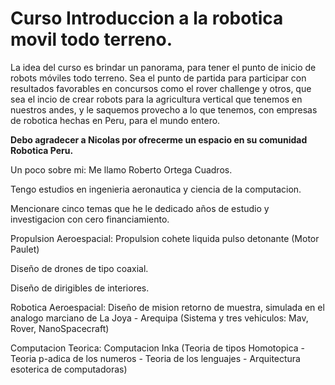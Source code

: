# Curso Introduccion a la robotica movil todo terreno.
La idea del curso es brindar un panorama, para tener el punto de inicio de robots móviles todo terreno. Sea el punto de partida para participar con resultados favorables en concursos como el rover challenge y otros, que sea el incio de crear robots para la agricultura vertical que tenemos en nuestros andes, y le saquemos provecho a lo que tenemos, con empresas de robotica hechas en Peru, para el mundo entero.

**Debo agradecer a Nicolas por ofrecerme un espacio en su comunidad Robotica Peru.**

Un poco sobre mi:
Me llamo Roberto Ortega Cuadros.

Tengo estudios en ingenieria aeronautica y ciencia de la computacion.

Mencionare cinco temas que he le dedicado años de estudio y investigacion con cero financiamiento.

Propulsion Aeroespacial: Propulsion cohete liquida pulso detonante (Motor Paulet)

Diseño de drones de tipo coaxial.

Diseño de dirigibles de interiores.

Robotica Aeroespacial: Diseño de mision retorno de muestra, simulada en el analogo marciano de La Joya - Arequipa (Sistema y tres vehiculos: Mav, Rover, NanoSpacecraft)

Computacion Teorica: Computacion Inka
(Teoria de tipos Homotopica - Teoria p-adica de los numeros - Teoria de los lenguajes - Arquitectura esoterica de computadoras)
